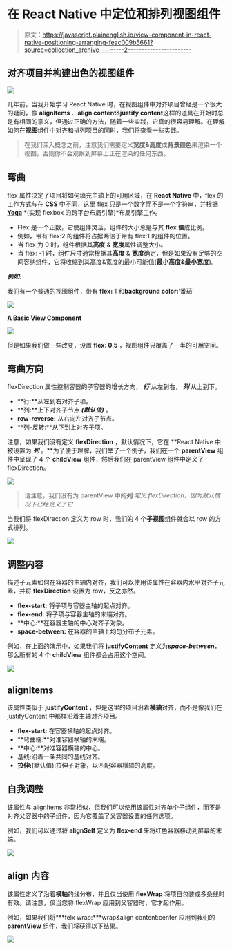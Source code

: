 # 在 React Native 中定位和排列视图组件

> 原文：<https://javascript.plainenglish.io/view-component-in-react-native-positioning-arranging-feac009b5661?source=collection_archive---------2----------------------->

## 对齐项目并构建出色的视图组件

![](img/95997b8afb82cbfa206b7e095793bb11.png)

几年前，当我开始学习 React Native 时，在视图组件中对齐项目曾经是一个很大的疑问，像 **alignItems** 、**align content**&**justify content**这样的道具在开始时总是有相同的意义，但通过正确的方法，随着一些实践，它真的很容易理解。在理解如何在**视图**组件中对齐和排列项目的同时，我们将查看一些实践。

> 在我们深入概念之前，注意我们需要定义**宽度&高度**或**背景颜色**来渲染一个视图，否则你不会观察到屏幕上正在渲染的任何东西。

## 弯曲

flex 属性决定了项目将如何填充主轴上的可用区域，在 **React Native** 中，flex 的工作方式与在 **CSS** 中不同，这里 flex 只是一个数字而不是一个字符串，并根据 [**Yoga**](https://github.com/facebook/yoga) *(实现 flexbox 的跨平台布局引擎)*布局引擎工作。

*   Flex 是一个正数，它使组件灵活，组件的大小总是与其 **flex 值**成比例。
*   例如，带有 flex:2 的组件将占据两倍于带有 flex:1 的组件的位置。
*   当 flex 为 0 时，组件根据其**高度** & **宽度**属性调整大小。
*   当 flex: -1 时，组件尺寸通常根据其**高度** & **宽度**确定，但是如果没有足够的空间容纳组件，它将收缩到其高度&宽度的最小可能值(**最小高度&最小宽度**)。

***例如:***

我们有一个普通的视图组件，带有 **flex:** 1 和**background color:**‘番茄’

![](img/ce40b5bfdb8c9c44c141cdb8070ce309.png)

**A Basic View Component**

![](img/17b299831403ce4e0c2fb775e0002f63.png)

但是如果我们做一些改变，设置 **flex: 0.5** ，视图组件只覆盖了一半的可用空间。

## 弯曲方向

flexDirection 属性控制容器的子容器的增长方向， ***行*** 从左到右， ***列*** 从上到下。

*   **行:**从左到右对齐子项。
*   **列:**上下对齐子节点 ***(默认值)*** 。
*   **row-reverse:** 从右向左对齐子节点。
*   **列-反转:**从下到上对齐子项。

注意，如果我们没有定义 **flexDirection** ，默认情况下，它在 **React Native 中被设置为 ***列*** 。**为了便于理解，我们举了一个例子，我们在一个 **parentView** 组件中呈现了 4 个 **childView** 组件，然后我们在 parentView 组件中定义了 flexDirection。

![](img/7411f55e46bf7ef87b4ee18520368442.png)

> 请注意，我们没有为 parentView 中的**列** *定义 flexDirection，因为默认情况下已经定义了它*

当我们将 flexDirection 定义为 row 时，我们的 4 个**子视图**组件就会以 row 的方式排列。

![](img/92516019b7d9bccc0b5a831d11787ef0.png)

## 调整内容

描述子元素如何在容器的主轴内对齐，我们可以使用该属性在容器内水平对齐子元素，并将 **flexDirection** 设置为 row，反之亦然。

*   **flex-start:** 将子项与容器主轴的起点对齐。
*   **flex-end:** 将子项与容器主轴的末端对齐。
*   **中心:**在容器主轴的中心对齐子对象。
*   **space-between:** 在容器的主轴上均匀分布子元素。

例如，在上面的演示中，如果我们将 **justifyContent** 定义为***space-between***，那么所有的 4 个 **childView** 组件都会占用这个空间。

![](img/36273241539a1cd70a6d901965ff5748.png)

## alignItems

该属性类似于 **justifyContent** ，但是这里的项目沿着**横轴**对齐，而不是像我们在 justifyContent 中那样沿着主轴对齐项目。

*   **flex-start:** 在容器横轴的起点对齐。
*   **弯曲端:**对准容器横轴的末端。
*   **中心:**对准容器横轴的中心。
*   基线:沿着一条共同的基线对齐。
*   **拉伸:**(默认值):拉伸子对象，以匹配容器横轴的高度。

## 自我调整

该属性与 alignItems 非常相似，但我们可以使用该属性对齐单个子组件，而不是对齐父容器中的子组件，因为它覆盖了父容器设置的任何选项。

例如，我们可以通过将 **alignSelf** 定义为 **flex-end** 来将红色容器移动到屏幕的末端。

![](img/5e26ef8e18c4ef642e57aac8146d1a4a.png)

## align 内容

该属性定义了沿着**横轴**的线分布，并且仅当使用 **flexWrap** 将项目包装成多条线时有效。请注意，仅当您将 flexWrap 应用到父容器时，它才起作用。

例如，如果我们将***felx wrap:***wrap&align content:center 应用到我们的 **parentView** 组件，我们将获得以下结果。

![](img/83421ed582642578d94dc86e6f741c62.png)